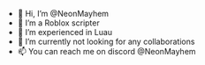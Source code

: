 - 👋 Hi, I’m @NeonMayhem
- 👀 I’m a Roblox scripter
- 🌱 I’m experienced in Luau
- 💞️ I’m currently not looking for any collaborations
- 📫 You can reach me on discord @NeonMayhem

<!---
NeonMayhem/NeonMayhem is a ✨ special ✨ repository because its `README.md` (this file) appears on your GitHub profile.
You can click the Preview link to take a look at your changes.
--->
